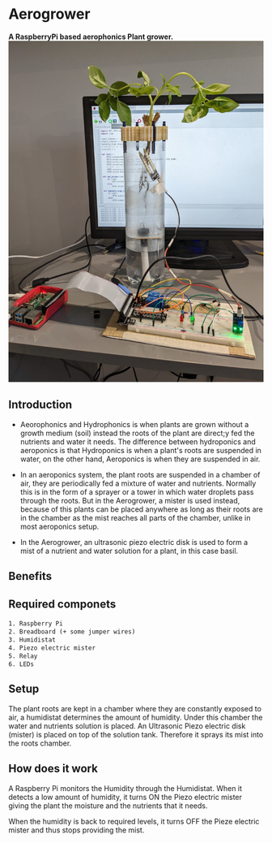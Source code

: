 # Aerogrower
**A RaspberryPi based aerophonics Plant grower.**
![The AeroGrower](images/Aerogrower.jpeg)

## Introduction
 - Aeorophonics and Hydrophonics is when plants are grown without a growth medium (soil) instead the roots of the plant are direct;y fed the nutrients and water it needs.
 The difference between hydroponics and aeroponics is that Hydroponics is when a plant's roots are suspended in water, on the other hand, Aeroponics is when they are suspended in air.

 - In an aeroponics system, the plant roots are suspended in a chamber of air, they are periodically fed a mixture of water and nutrients. Normally this is in the form of a sprayer or a tower in which water droplets pass through the roots. But in the Aerogrower, a mister is used instead, because of this plants can be placed anywhere as long as their roots are in the chamber as the mist reaches all parts of the chamber, unlike in most aeroponics setup.

 - In the Aerogrower, an ultrasonic piezo electric disk is used to form a mist of a nutrient and water solution for a plant, in this case basil.

 ## Benefits

 ## Required componets
    1. Raspberry Pi
    2. Breadboard (+ some jumper wires)
    3. Humidistat
    4. Piezo electric mister
    5. Relay
    6. LEDs


 ## Setup
The plant roots are kept in a chamber where they are constantly exposed to air, a humidistat determines the amount of humidity.
Under this chamber the water and nutrients solution is placed.
An Ultrasonic Piezo electric disk (mister) is placed on top of the solution tank. Therefore it sprays its mist into the roots chamber.

## How does it work

   A Raspberry Pi monitors the Humidity through the Humidistat. When it detects a low amount of humidity, it turns ON the Piezo electric mister giving the plant the moisture and the nutrients that it needs.

   When the humidity is back to required levels, it turns OFF the Pieze electric mister and thus stops providing the mist.

